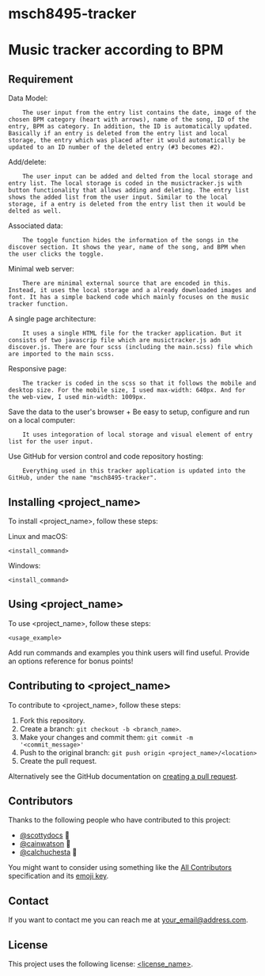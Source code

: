 # msch8495-tracker
# Music tracker according to BPM 



## Requirement <msch8495-tracker>
Data Model:
```
    The user input from the entry list contains the date, image of the chosen BPM category (heart with arrows), name of the song, ID of the entry, BPM as category. In addition, the ID is automatically updated. Basically if an entry is deleted from the entry list and local storage, the entry which was placed after it would automatically be updated to an ID number of the deleted entry (#3 becomes #2).
```
Add/delete: 
```
    The user input can be added and delted from the local storage and entry list. The local storage is coded in the musictracker.js with button functionality that allows adding and deleting. The entry list shows the added list from the user input. Similar to the local storage, if a entry is deleted from the entry list then it would be delted as well. 
```
Associated data:
```
    The toggle function hides the information of the songs in the discover section. It shows the year, name of the song, and BPM when the user clicks the toggle. 
```
Minimal web server:
```
    There are minimal external source that are encoded in this. Instead, it uses the local storage and a already downloaded images and font. It has a simple backend code which mainly focuses on the music tracker function. 
```
A single page architecture:
```
    It uses a single HTML file for the tracker application. But it consists of two javascrip file which are musictracker.js adn discover.js. There are four scss (including the main.scss) file which are imported to the main scss.
 ``` 
Responsive page:
```
    The tracker is coded in the scss so that it follows the mobile and desktop size. For the mobile size, I used max-width: 640px. And for the web-view, I used min-width: 1009px.
```
Save the data to the user's browser + Be easy to setup, configure and run on a local computer:
```
    It uses integoration of local storage and visual element of entry list for the user input.
```
Use GitHub for version control and code repository hosting:
```
    Everything used in this tracker application is updated into the GitHub, under the name "msch8495-tracker".
```

## Installing <project_name>

To install <project_name>, follow these steps:

Linux and macOS:
```
<install_command>
```

Windows:
```
<install_command>
```
## Using <project_name>

To use <project_name>, follow these steps:

```
<usage_example>
```

Add run commands and examples you think users will find useful. Provide an options reference for bonus points!

## Contributing to <project_name>
<!--- If your README is long or you have some specific process or steps you want contributors to follow, consider creating a separate CONTRIBUTING.md file--->
To contribute to <project_name>, follow these steps:

1. Fork this repository.
2. Create a branch: `git checkout -b <branch_name>`.
3. Make your changes and commit them: `git commit -m '<commit_message>'`
4. Push to the original branch: `git push origin <project_name>/<location>`
5. Create the pull request.

Alternatively see the GitHub documentation on [creating a pull request](https://help.github.com/en/github/collaborating-with-issues-and-pull-requests/creating-a-pull-request).

## Contributors

Thanks to the following people who have contributed to this project:

* [@scottydocs](https://github.com/scottydocs) 📖
* [@cainwatson](https://github.com/cainwatson) 🐛
* [@calchuchesta](https://github.com/calchuchesta) 🐛

You might want to consider using something like the [All Contributors](https://github.com/all-contributors/all-contributors) specification and its [emoji key](https://allcontributors.org/docs/en/emoji-key).

## Contact

If you want to contact me you can reach me at <your_email@address.com>.

## License
<!--- If you're not sure which open license to use see https://choosealicense.com/--->

This project uses the following license: [<license_name>](<link>).